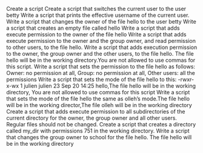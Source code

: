Create a script
Create a script that switches the current user to the user betty
Write a script that prints the effective username of the current user.
Write a script that changes the owner of the file hello to the user betty
Write a script that creates an empty file called hello
Write a script that adds execute permission to the owner of the file hello
Write a script that adds execute permission to the owner and the group owner, and read permission to other users, to the file hello.
Write a script that adds execution permission to the owner, the group owner and the other users, to the file hello. The file hello will be in the working directory.You are not allowed to use commas for this script.
Write a script that sets the permission to the file hello as follows: Owner: no permission at all, Group: no permission at all, Other users: all the permissions
Write a script that sets the mode of the file hello to this: -rwxr-x-wx 1 julien julien 23 Sep 20 14:25 hello,The file hello  will be in the working directory, You are not allowed to use commas for this script
Write a script that sets the mode of the file hello the same as olleh’s mode.The file hello will be in the working director,The file olleh will be in the working directory
Create a script that adds execute permission to all subdirectories of the current directory for the owner, the group owner and all other users. Regular files should not be changed.
Create a script that creates a directory called my_dir with permissions 751 in the working directory.
Write a script that changes the group owner to school for the file hello. The file hello will be in the working directory
